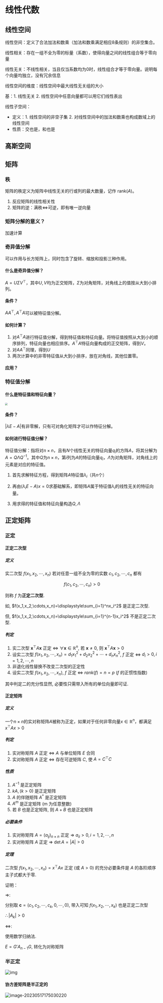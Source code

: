 # 线性代数

## 线性空间

线性空间：定义了合法加法和数乘（加法和数乘满足相应8条规则）的非空集合。

线性相关：存在一组不全为零的标量（系数），使得向量之间的线性组合等于零向量

线性无关：不线性相关，当且仅当系数均为0时，线性组合才等于零向量。说明每个向量均独立，没有冗余信息

线性空间的维度：线性空间中最大线性无关组的大小

基：1. 线性无关 2. 线性空间中任意向量都可以用它们线性表出

线性子空间：

- 定义：1. 线性空间的非空子集 2. 对线性空间中的加法和数乘也构成数域上的线性空间
- 性质：交也是，和也是

## 高斯空间



## 矩阵

### 秩

矩阵的秩定义为矩阵中线性无关的行或列的最大数量，记作 $\text{rank}(A)$。

1. 反应矩阵的线性相关性
2. 矩阵的逆：满秩$\iff$可逆，即有唯一逆向量

### 矩阵分解的意义？

加速计算

### 奇异值分解

可以作用与长方矩阵上，同时包含了旋转、缩放和投影三种作用。

#### 什么是奇异值分解？

$A=U\Sigma V^\top$，其中$U,V$均为正交矩阵，$\Sigma$为对角矩阵，对角线上的值按从大到小排列。

#### 条件？

$AA^\top,A^\top A$可以被特征值分解。

#### 如何计算？

1. 对$A^\top A$进行特征值分解，得到特征值和特征向量。将特征值按照从大到小的顺序排列，特征向量也相应排序。$A^\top A$特征向量构成的正交矩阵，得到$V$。
2. 对$AA^\top$同理，得到$U$
3. 两次计算中的非零特征值从大到小排序，放在对角线，其他位置零。

#### 应用？

### 特征值分解

#### 什么是特征值和特征向量？

<img src="fig/eigen.jpg" style="zoom: 50%;" />

#### 条件？

$|\lambda E-A|$有非零解，只有可对角化矩阵才可以作特征分解。

#### 如何进行特征值分解？

特征值分解：指将对$n\times n$，且有$N$个线性无关的特征向量$q_i$的方阵$A$，将其分解为$A=Q\Lambda Q^{-1}$。其中$Q$为$n\times n$，第$i$列为$A$的特征向量$q_i$，$\Lambda$为对角矩阵，对角线上的元素是对应的特征值。

1. 首先求解特征方程，得到矩阵$A$特征值$\lambda _i$（共$n$个）

2. 再由$(\lambda_i E-A)x=0$求基础解系，即矩阵$A$属于特征值$\lambda_i$的线性无关的特征向量。
3. 用求得的特征值和特征向量构造$Q,\Lambda$

## 正定矩阵

### 正定

#### 正定二次型

##### 定义

实二次型 $f(x_1,x_2,\cdots,x_n)$ 若对任意一组不全为零的实数 $c_1,c_2,\cdots,c_n$ 都有

$$
f(c_1,c_2,\cdots,c_n)>0
$$

则称 $f$ 为**正定二次型**.

如, $f(x_1,x_2,\cdots,x_n)=\displaystyle\sum_{i=1}^nx_i^2$ 是正定二次型.

但, $f(x_1,x_2,\cdots,x_n)=\displaystyle\sum_{i=1}^{n-1}x_i^2$ 不是正定二次型.


##### 判定

1. 实二次型 $\boldsymbol{x}^\top A\boldsymbol{x}$ 正定 $\Leftrightarrow$ $\forall \boldsymbol{x}\in\mathbb{R}^n$, 若 $\boldsymbol{x}\neq 0$, 则 $\boldsymbol{x}^\top A\boldsymbol{x}>0$
2. 设实二次型 $f(x_1,x_2,\cdots,x_n)=d_1x_1^2+d_2x_2^2+\cdots+d_nx_n^2$, $f$ 正定 $\Leftrightarrow$ $d_i>0,i=1,2,\cdots,n$
3. 非退化线性替换不改变二次型的正定性
4. 设实二次型 $f(x_1,x_2,\cdots,x_n)$, $f$ 正定 $\Leftrightarrow$ $rank(f)=n=p$ ($f$ 的正惯性指数)

其中判定二的充分性显然, 必要性只需带入所有的单位向量即可证.

#### 正定矩阵

##### 定义

一个$n\times n$的实对称矩阵$A$被称为正定，如果对于任何非零向量$x\in\mathbb R^n$，都满足$x^\top  A x>0$

##### 判定

1. 实对称矩阵 $A$ 正定 $\Leftrightarrow$ $A$ 与单位矩阵 $E$ 合同
2. 实对称矩阵 $A$ 正定 $\Leftrightarrow$ 存在可逆矩阵 $C$, 使 $A=C^\top  C$

##### 性质

1. $A^{-1}$ 是正定矩阵
2. $kA,(k>0)$ 是正定矩阵
3. $A$ 的伴随矩阵 $A^*$ 是正定矩阵
4. $A^m$ 是正定矩阵 (m 为任意整数)
5. 若 $B$ 也是正定矩阵, 则 $A+B$ 也是正定矩阵

##### 必要条件

1. 实对称矩阵 $A=(a_{ij})_{n\times n}$ 正定 $\Rightarrow$ $a_{ii}>0,i=1,2,\cdots,n$
2. 实对称矩阵 $A$ 正定 $\Rightarrow$ $\det A=|A|>0$

##### 定理

二次型 $f(x_1,x_2,\cdots,x_n)=x^\top Ax$ 正定 (或 $A>0$) 的充分必要条件是 $A$ 的各阶顺序主子式都大于零.

证明：

$\Rightarrow$:

分别取 $\boldsymbol{c}=(c_1,c_2,\cdots ,c_k,0,\cdots,0)$, 带入可知 $f(x_1,x_2,\cdots,x_k)$ 也是正定二次型

$\therefore |A_k|>0$

$\Leftrightarrow$:

使用数学归纳法.

$E=G'A_{n-1}G$, 转化为对称矩阵

### 半正定

![img](fig/semidefinite)

#### 协方差矩阵是半正定的

<img src="fig/image-20230517175030220.png" alt="image-20230517175030220"  />

